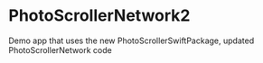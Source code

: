 # PhotoScrollerNetwork2
Demo app that uses the new PhotoScrollerSwiftPackage, updated PhotoScrollerNetwork code

